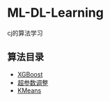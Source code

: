 # ML-DL-Learning
cj的算法学习

## 算法目录
* [XGBoost](https://github.com/jackychancjcjcj/ML-DL-Learning/tree/master/XGBoost)
* [超参数调整](https://github.com/jackychancjcjcj/ML-DL-Learning/tree/master/%E8%B6%85%E5%8F%82%E6%95%B0%E8%B0%83%E6%95%B4)
* [KMeans](https://github.com/jackychancjcjcj/ML-DL-Learning/tree/master/KMeans)
